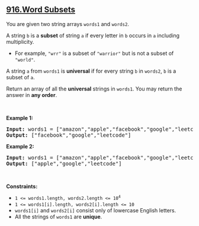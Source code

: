 ## [916.Word Subsets](https://leetcode.com/problems/word-subsets/)
<p>You are given two string arrays <code>words1</code> and <code>words2</code>.</p>

<p>A string <code>b</code> is a <strong>subset</strong> of string <code>a</code> if every letter in <code>b</code> occurs in <code>a</code> including multiplicity.</p>

<ul>
	<li>For example, <code>&quot;wrr&quot;</code> is a subset of <code>&quot;warrior&quot;</code> but is not a subset of <code>&quot;world&quot;</code>.</li>
</ul>

<p>A string <code>a</code> from <code>words1</code> is <strong>universal</strong> if for every string <code>b</code> in <code>words2</code>, <code>b</code> is a subset of <code>a</code>.</p>

<p>Return an array of all the <strong>universal</strong> strings in <code>words1</code>. You may return the answer in <strong>any order</strong>.</p>

<p>&nbsp;</p>
<p><strong class="example">Example 1:</strong></p>

<pre>
<strong>Input:</strong> words1 = [&quot;amazon&quot;,&quot;apple&quot;,&quot;facebook&quot;,&quot;google&quot;,&quot;leetcode&quot;], words2 = [&quot;e&quot;,&quot;o&quot;]
<strong>Output:</strong> [&quot;facebook&quot;,&quot;google&quot;,&quot;leetcode&quot;]
</pre>

<p><strong class="example">Example 2:</strong></p>

<pre>
<strong>Input:</strong> words1 = [&quot;amazon&quot;,&quot;apple&quot;,&quot;facebook&quot;,&quot;google&quot;,&quot;leetcode&quot;], words2 = [&quot;l&quot;,&quot;e&quot;]
<strong>Output:</strong> [&quot;apple&quot;,&quot;google&quot;,&quot;leetcode&quot;]
</pre>

<p>&nbsp;</p>
<p><strong>Constraints:</strong></p>

<ul>
	<li><code>1 &lt;= words1.length, words2.length &lt;= 10<sup>4</sup></code></li>
	<li><code>1 &lt;= words1[i].length, words2[i].length &lt;= 10</code></li>
	<li><code>words1[i]</code> and <code>words2[i]</code> consist only of lowercase English letters.</li>
	<li>All the strings of <code>words1</code> are <strong>unique</strong>.</li>
</ul>

